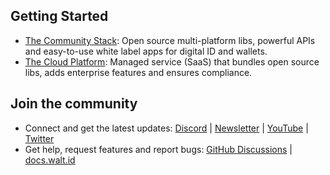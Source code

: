 
## Getting Started

- [The Community Stack](https://github.com/walt-id/waltid-identity): Open source multi-platform libs, powerful APIs and easy-to-use white label apps for digital ID and wallets.
- [The Cloud Platform](https://walt.id/waitlist): Managed service (SaaS) that bundles open source libs, adds enterprise features and ensures compliance.


## Join the community

* Connect and get the latest updates: <a href="https://discord.gg/AW8AgqJthZ">Discord</a> | <a href="https://walt.id/newsletter">Newsletter</a> | <a href="https://www.youtube.com/channel/UCXfOzrv3PIvmur_CmwwmdLA">YouTube</a> | <a href="https://mobile.twitter.com/walt_id" target="_blank">Twitter</a>
* Get help, request features and report bugs: <a href="https://github.com/walt-id/.github/discussions" target="_blank">GitHub Discussions</a> | <a href="https://docs.walt.id" target="_blank">docs.walt.id</a>

